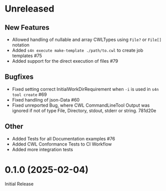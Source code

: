 # Unreleased
## New Features
- Allowed handling of nullable and array CWLTypes using `File?` or `File[]` notation
- Added `s4n execute make-template ./path/to.cwl` to create job templates #75
- Added support for the direct execution of files #79

## Bugfixes
- Fixed setting correct InitialWorkDirRequirement when `-i` is used in `s4n tool create` #69
- Fixed handling of json-Data #60
- Fixed unreported Bug, where CWL CommandLineTool Output was ignored if not of type File, Directory, stdout, stderr or string. 781d20e

## Other
- Added Tests for all Documentation examples #76
- Added CWL Conformance Tests to CI Workflow
- Added more integration tests

# 0.1.0 (2025-02-04)
Initial Release
